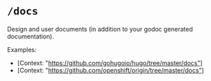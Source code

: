 # `/docs`

Design and user documents (in addition to your godoc generated documentation).

Examples:

* [Context: "https://github.com/gohugoio/hugo/tree/master/docs"]
* [Context: "https://github.com/openshift/origin/tree/master/docs"]
